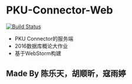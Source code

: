 # PKU-Connector-Web
[![Build Status](https://img.shields.io/travis/HackAll-PKU/PKU-Connector-Web.svg)](https://travis-ci.org/HackAll-PKU/PKU-Connector-Web)
- PKU Connector的服务端
- 2016数据库概论大作业
- 基于WebStorm构建

## Made By 陈乐天，胡顺昕，寇雨婷

